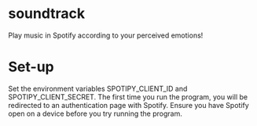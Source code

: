 # soundtrack
Play music in Spotify according to your perceived emotions!

# Set-up
Set the environment variables SPOTIPY\_CLIENT\_ID and SPOTIPY\_CLIENT\_SECRET. The first time you run the program, you will be redirected to an authentication page with Spotify. Ensure you have Spotify open on a device before you try running the program.
